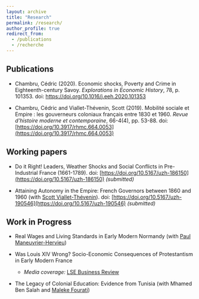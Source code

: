 ```yaml
---
layout: archive
title: "Research"
permalink: /research/
author_profile: true
redirect_from:
  - /publications
  - /recherche
---
```


## Publications

* Chambru, Cédric (2020). Economic shocks, Poverty and Crime in Eighteenth-century Savoy. *Explorations in Economic History*, 78, p. 101353. doi: <https://doi.org/10.1016/j.eeh.2020.101353>

* Chambru, Cédric and  Viallet-Thévenin, Scott (2019). Mobilité sociale et Empire : les gouverneurs coloniaux français entre 1830 et 1960. *Revue d'histoire moderne et contemporaine*, 66-4(4), pp. 53-88. doi: [https://doi.org/10.3917/rhmc.664.0053](https://doi.org/10.3917/rhmc.664.0053)

## Working papers  

* Do it Right! Leaders, Weather Shocks and Social Conflicts in Pre-Industrial France (1661-1789). doi: [https://doi.org/10.5167/uzh-186150](https://doi.org/10.5167/uzh-186150) *(submitted)*

* Attaining Autonomy in the Empire: French Governors between 1860 and 1960 (with [Scott Viallet-Thévenin](https://cv.archives-ouvertes.fr/scott-viallet-thevenin)). doi: [https://doi.org/10.5167/uzh-190546](https://doi.org/10.5167/uzh-190546) *(submitted)*

## Work in Progress  

* Real Wages and Living Standards in Early Modern Normandy (with [Paul Maneuvrier-Hervieu](https://paulmaneuvrierhervieu.github.io/))

* Was Louis XIV Wrong? Socio-Economic Consequences of Protestantism in Early Modern France

    - *Media coverage:* [LSE Business Review](https://blogs.lse.ac.uk/businessreview/2020/10/16/what-consequences-did-religious-intolerance-against-the-huguenots-have-in-france/)

* The Legacy of Colonial Education: Evidence from Tunisia (with Mhamed Ben Salah and [Maleke Fourati](https://sites.google.com/view/malekefourati/home))

